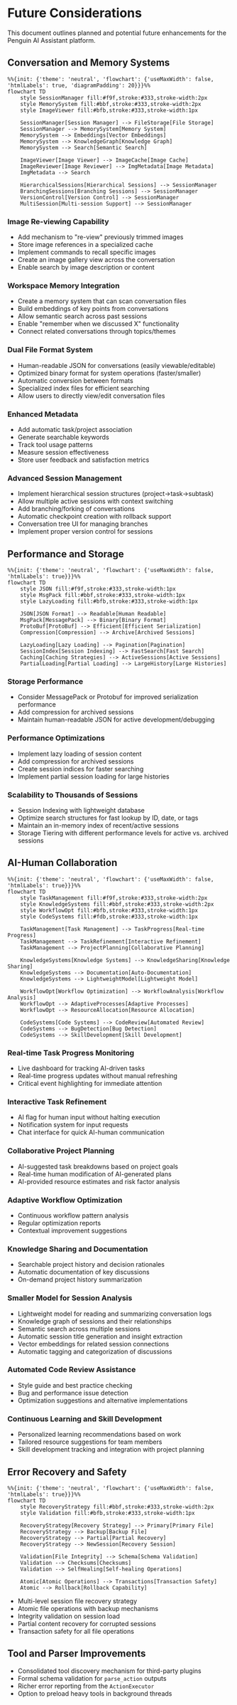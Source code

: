 # Future Considerations

This document outlines planned and potential future enhancements for the Penguin AI Assistant platform.

## Conversation and Memory Systems

```mermaid
%%{init: {'theme': 'neutral', 'flowchart': {'useMaxWidth': false, 'htmlLabels': true, 'diagramPadding': 20}}}%%
flowchart TD
    style SessionManager fill:#f9f,stroke:#333,stroke-width:2px
    style MemorySystem fill:#bbf,stroke:#333,stroke-width:2px
    style ImageViewer fill:#bfb,stroke:#333,stroke-width:1px
    
    SessionManager[Session Manager] --> FileStorage[File Storage]
    SessionManager --> MemorySystem[Memory System]
    MemorySystem --> Embeddings[Vector Embeddings]
    MemorySystem --> KnowledgeGraph[Knowledge Graph]
    MemorySystem --> Search[Semantic Search]
    
    ImageViewer[Image Viewer] --> ImageCache[Image Cache]
    ImageReviewer[Image Reviewer] --> ImgMetadata[Image Metadata]
    ImgMetadata --> Search
    
    HierarchicalSessions[Hierarchical Sessions] --> SessionManager
    BranchingSessions[Branching Sessions] --> SessionManager
    VersionControl[Version Control] --> SessionManager
    MultiSession[Multi-session Support] --> SessionManager
```

### Image Re-viewing Capability

- Add mechanism to "re-view" previously trimmed images
- Store image references in a specialized cache
- Implement commands to recall specific images
- Create an image gallery view across the conversation
- Enable search by image description or content

### Workspace Memory Integration

- Create a memory system that can scan conversation files
- Build embeddings of key points from conversations
- Allow semantic search across past sessions
- Enable "remember when we discussed X" functionality
- Connect related conversations through topics/themes

### Dual File Format System

- Human-readable JSON for conversations (easily viewable/editable)
- Optimized binary format for system operations (faster/smaller)
- Automatic conversion between formats
- Specialized index files for efficient searching
- Allow users to directly view/edit conversation files

### Enhanced Metadata

- Add automatic task/project association
- Generate searchable keywords
- Track tool usage patterns
- Measure session effectiveness
- Store user feedback and satisfaction metrics

### Advanced Session Management

- Implement hierarchical session structures (project→task→subtask)
- Allow multiple active sessions with context switching
- Add branching/forking of conversations
- Automatic checkpoint creation with rollback support
- Conversation tree UI for managing branches
- Implement proper version control for sessions

## Performance and Storage

```mermaid
%%{init: {'theme': 'neutral', 'flowchart': {'useMaxWidth': false, 'htmlLabels': true}}}%%
flowchart TD
    style JSON fill:#f9f,stroke:#333,stroke-width:1px
    style MsgPack fill:#bbf,stroke:#333,stroke-width:1px
    style LazyLoading fill:#bfb,stroke:#333,stroke-width:1px
    
    JSON[JSON Format] --> Readable[Human Readable]
    MsgPack[MessagePack] --> Binary[Binary Format]
    ProtoBuf[ProtoBuf] --> Efficient[Efficient Serialization]
    Compression[Compression] --> Archive[Archived Sessions]
    
    LazyLoading[Lazy Loading] --> Pagination[Pagination]
    SessionIndex[Session Indexing] --> FastSearch[Fast Search]
    Caching[Caching Strategies] --> ActiveSessions[Active Sessions]
    PartialLoading[Partial Loading] --> LargeHistory[Large Histories]
```

### Storage Performance

- Consider MessagePack or Protobuf for improved serialization performance
- Add compression for archived sessions
- Maintain human-readable JSON for active development/debugging

### Performance Optimizations

- Implement lazy loading of session content
- Add compression for archived sessions
- Create session indices for faster searching
- Implement partial session loading for large histories

### Scalability to Thousands of Sessions

- Session Indexing with lightweight database 
- Optimize search structures for fast lookup by ID, date, or tags
- Maintain an in-memory index of recent/active sessions
- Storage Tiering with different performance levels for active vs. archived sessions

## AI-Human Collaboration

```mermaid
%%{init: {'theme': 'neutral', 'flowchart': {'useMaxWidth': false, 'htmlLabels': true}}}%%
flowchart TD
    style TaskManagement fill:#f9f,stroke:#333,stroke-width:2px
    style KnowledgeSystems fill:#bbf,stroke:#333,stroke-width:2px
    style WorkflowOpt fill:#bfb,stroke:#333,stroke-width:1px
    style CodeSystems fill:#fdb,stroke:#333,stroke-width:1px
    
    TaskManagement[Task Management] --> TaskProgress[Real-time Progress]
    TaskManagement --> TaskRefinement[Interactive Refinement]
    TaskManagement --> ProjectPlanning[Collaborative Planning]
    
    KnowledgeSystems[Knowledge Systems] --> KnowledgeSharing[Knowledge Sharing]
    KnowledgeSystems --> Documentation[Auto-Documentation]
    KnowledgeSystems --> LightweightModel[Lightweight Model]
    
    WorkflowOpt[Workflow Optimization] --> WorkflowAnalysis[Workflow Analysis] 
    WorkflowOpt --> AdaptiveProcesses[Adaptive Processes]
    WorkflowOpt --> ResourceAllocation[Resource Allocation]
    
    CodeSystems[Code Systems] --> CodeReview[Automated Review]
    CodeSystems --> BugDetection[Bug Detection]
    CodeSystems --> SkillDevelopment[Skill Development]
```

### Real-time Task Progress Monitoring

- Live dashboard for tracking AI-driven tasks
- Real-time progress updates without manual refreshing
- Critical event highlighting for immediate attention

### Interactive Task Refinement

- AI flag for human input without halting execution
- Notification system for input requests
- Chat interface for quick AI-human communication

### Collaborative Project Planning

- AI-suggested task breakdowns based on project goals
- Real-time human modification of AI-generated plans
- AI-provided resource estimates and risk factor analysis

### Adaptive Workflow Optimization

- Continuous workflow pattern analysis
- Regular optimization reports
- Contextual improvement suggestions

### Knowledge Sharing and Documentation

- Searchable project history and decision rationales
- Automatic documentation of key discussions
- On-demand project history summarization

### Smaller Model for Session Analysis

- Lightweight model for reading and summarizing conversation logs
- Knowledge graph of sessions and their relationships
- Semantic search across multiple sessions
- Automatic session title generation and insight extraction
- Vector embeddings for related session connections
- Automatic tagging and categorization of discussions

### Automated Code Review Assistance

- Style guide and best practice checking
- Bug and performance issue detection
- Optimization suggestions and alternative implementations

### Continuous Learning and Skill Development

- Personalized learning recommendations based on work
- Tailored resource suggestions for team members
- Skill development tracking and integration with project planning

## Error Recovery and Safety

```mermaid
%%{init: {'theme': 'neutral', 'flowchart': {'useMaxWidth': false, 'htmlLabels': true}}}%%
flowchart TD
    style RecoveryStrategy fill:#bbf,stroke:#333,stroke-width:2px
    style Validation fill:#bfb,stroke:#333,stroke-width:1px
    
    RecoveryStrategy[Recovery Strategy] --> Primary[Primary File]
    RecoveryStrategy --> Backup[Backup File]
    RecoveryStrategy --> Partial[Partial Recovery]
    RecoveryStrategy --> NewSession[Recovery Session]
    
    Validation[File Integrity] --> Schema[Schema Validation]
    Validation --> Checksums[Checksums]
    Validation --> SelfHealing[Self-healing Operations]
    
    Atomic[Atomic Operations] --> Transactions[Transaction Safety]
    Atomic --> Rollback[Rollback Capability]
```

- Multi-level session file recovery strategy
- Atomic file operations with backup mechanisms
- Integrity validation on session load
- Partial content recovery for corrupted sessions
- Transaction safety for all file operations 
## Tool and Parser Improvements

- Consolidated tool discovery mechanism for third-party plugins
- Formal schema validation for `parse_action` outputs
- Richer error reporting from the `ActionExecutor`
- Option to preload heavy tools in background threads

